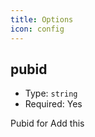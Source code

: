 ```yaml
---
title: Options
icon: config
---
```


## pubid

- Type: `string`
- Required: Yes

Pubid for Add this
